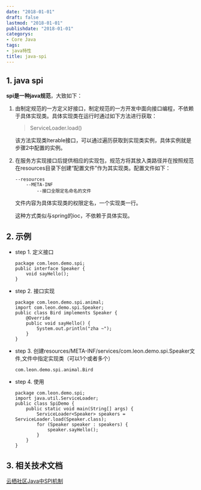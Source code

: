 ```yaml
---
date: "2018-01-01"
draft: false
lastmod: "2018-01-01"
publishdate: "2018-01-01"
categorys:
- Core Java
tags:
- java特性
title: java-spi
---
```


## 1. java spi
**spi是一种java规范**，大致如下：
1. 由制定规范的一方定义好接口，制定规范的一方开发中面向接口编程，不依赖于具体实现类。具体实现类在运行时通过如下方法进行获取：
    > ServiceLoader.load()
    
    该方法实现类Iterable接口，可以通过遍历获取到实现类实例，具体实例就是步骤2中配置的实例。
2. 在服务方实现接口后提供相应的实现包，规范方将其放入类路径并在按照规范在resources目录下创建“配置文件”作为其实现类。配置文件如下：

    ```
    --resources
        --META-INF
            --接口全限定名命名的文件
    ```
    文件内容为具体实现类的权限定名，一个实现类一行。

    这种方式类似与spring的ioc，不依赖于具体实现。

## 2. 示例
* step 1. 定义接口
    ```
    package com.leon.demo.spi;
    public interface Speaker {
        void sayHello();
    }
    ```
* step 2. 接口实现
    ```
    package com.leon.demo.spi.animal;
    import com.leon.demo.spi.Speaker;
    public class Bird implements Speaker {
        @Override
        public void sayHello() {
            System.out.println("zha ~");
        }
    }
    ```
* step 3. 创建resources/META-INF/services/com.leon.demo.spi.Speaker文件,文件中指定实现类（可以1个或者多个）
    ```
    com.leon.demo.spi.animal.Bird
    ```
* step 4. 使用
    ```
    package com.leon.demo.spi;
    import java.util.ServiceLoader;
    public class SpiDemo {
        public static void main(String[] args) {
            ServiceLoader<Speaker> speakers = ServiceLoader.load(Speaker.class);
            for (Speaker speaker : speakers) {
                speaker.sayHello();
            }
        }
    }
    ```
## 3. 相关技术文档
[云栖社区Java中SPI机制](https://yq.aliyun.com/articles/640161)